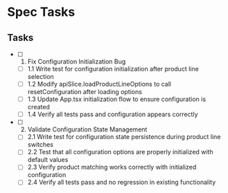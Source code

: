 # Spec Tasks

## Tasks

- [ ] 1. Fix Configuration Initialization Bug
  - [ ] 1.1 Write test for configuration initialization after product line selection
  - [ ] 1.2 Modify apiSlice.loadProductLineOptions to call resetConfiguration after loading options
  - [ ] 1.3 Update App.tsx initialization flow to ensure configuration is created
  - [ ] 1.4 Verify all tests pass and configuration appears correctly

- [ ] 2. Validate Configuration State Management
  - [ ] 2.1 Write test for configuration state persistence during product line switches
  - [ ] 2.2 Test that all configuration options are properly initialized with default values
  - [ ] 2.3 Verify product matching works correctly with initialized configuration
  - [ ] 2.4 Verify all tests pass and no regression in existing functionality
